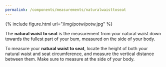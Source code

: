 ```yaml
---
permalink: /components/measurements/naturalwaisttoseat
---
```

{% include figure.html url="/img/potw/potw.jpg" %}

The **natural waist to seat** is the measurement from your natural waist down towards the fullest part of your bum, measured on the side of your body.

To measure your **natural waist to seat**, locate the height of both your natural waist and seat circumference, and measure the vertical distance between them. Make sure to measure at the side of your body.

